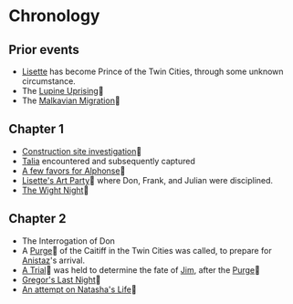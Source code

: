 <!-- TITLE: Events -->

# Chronology
## Prior events
* [Lisette](/home/vtm/npc/lisette) has become Prince of the Twin Cities, through some unknown circumstance.
* The [Lupine Uprising](/home/vtm/events/lupinewar):link: 
* The [Malkavian Migration](/home/vtm/events/malkavian):link:
## Chapter 1
* [Construction site investigation](/home/vtm/events/constructionsiteinvestigation):link:
* [Talia](/home/vtm/npc/talia) encountered and subsequently captured
* [A few favors for Alphonse](/home/vtm/events/sabbatactivities):link:
* [Lisette's Art Party](/home/vtm/events/artparty):link: where Don, Frank, and Julian were disciplined.
* [The Wight Night](/home/vtm/events/wight-night):link:
## Chapter 2
* The Interrogation of Don
* A [Purge](/home/vtm/events/purge):link: of the Caitiff in the Twin Cities was called, to prepare for [Anistaz](/home/vtm/npc/anistaz)'s arrival.
* [A Trial](/home/vtm/events/the-trial):link: was held to determine the fate of [Jim](/home/vtm/npc/jim), after the [Purge](/home/vtm/events/purge):link:
* [Gregor's Last Night](/home/vtm/events/death-of-gregor):link:
* [An attempt on Natasha's Life](/home/vtm/events/assassination-attempt):link:

